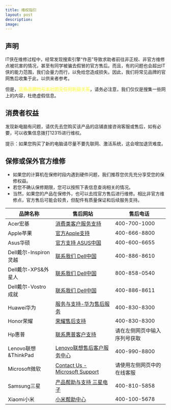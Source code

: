 ```yaml
---
title: 维权指引
layout: post
description: 
image: 
---
```


## 声明

IT侠在维修过程中，经常发现搜索引擎“作恶”导致求助者前往非正规、非官方维修点被坑害的情况，甚至有同学被骗去假冒的官方售后。而且，有的问题也会超出IT侠的能力范围，我们会量力而行，以免给您造成损失。因此，我们将常见品牌的官网售后收集于此，以供来者参考。

但是，<text style="color: rgb(255, 255, 97); font-weight: bold;">这些品牌均与本社团无任何利益关系</text>，请务必注意，我们仅仅是搜集一些网上的内容，杜绝虚假信息。

## 消费者权益

发现新电脑有问题，请优先去您购买该产品的店铺直接咨询客服或售后，如有必要，可以收集信息拨打12315进行维权。

提示：如果您购买了新的电脑请尽量不要先联网、激活系统，这会增加退货难度。

## 保修或保外官方维修

- 如果您的计算机在保修时段内遇到硬件问题，我们推荐您优先充分享受您的保修权益。
- 若您不确认保修期限，您可以按照下表信息查询相关的情况。
- 当然，如果您的产品在保修外，也可以去找官方售后进行维修。相比非官方维修点，官方售后可能会较贵，但配件有质量保证和后续服务支持。

| 品牌名称 | 售后网站 | 售后电话 |
| --- | --- | --- |
| Acer宏基 | [消费类客户服务支持](https://www.acer.com.cn/support.html?type=1) | 400-700-1000 |
| Apple苹果 | [官方Apple支持](https://support.apple.com/zh-cn) | 400-666-8800 |
| Asus华硕 | [官方支持 ASUS中国](https://www.asus.com.cn/support/CallUs) | 400-600-6655 |
| Dell戴尔-Inspiron灵越 | [联系我们 Dell中国](https://www.dell.com/support/incidents-online/cn/zh/cnbsd1/contactus/Dynamic?lwp=rt) | 400-886-8610  |
| Dell戴尔-XPS&外星人 | [联系我们 Dell中国](https://www.dell.com/support/incidents-online/cn/zh/cnbsd1/contactus/Dynamic?lwp=rt) | 800-858-0540 |
| Dell戴尔-Vostro成就 | [联系我们 Dell中国](https://www.dell.com/support/incidents-online/cn/zh/cnbsd1/contactus/Dynamic?lwp=rt) | 400-886-8611 |
| Huawei华为 | [服务与支持-华为售后服务](https://consumer.huawei.com/cn/support/) | 400-830-8300 |
| Honor荣耀 | [荣耀售后支持](https://www.honor.cn/support/) | 400-830-8300 |
| Hp惠普 | [联系惠普客户支持](https://support.hp.com/cn-zh/contact/laptops) | 请在左侧网页中输入序列号获取 |
| Lenovo联想&ThinkPad | [Lenovo联想售后客户服务中心](https://newsupport.lenovo.com.cn/) | 400-990-8800 |
| Microsoft微软 | [Contact Us - Microsoft Support](https://support.microsoft.com/zh-cn/contactus/) | 请使用左侧网页中的在线客服 |
| Samsung三星 | [产品帮助与支持 三星电子](https://www.samsung.com/cn/support/) | 400-810-5858 |
| Xiaomi小米 | [小米帮助中心](https://www.mi.com/service) | 400-100-5678 |
